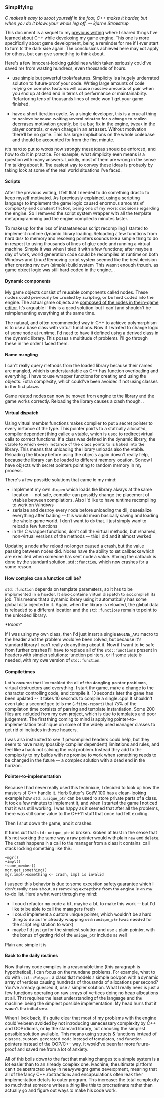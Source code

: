 ### Simplifying
_C makes it easy to shoot yourself in the foot; C++ makes it harder, but when you do it blows your whole leg off.  -- Bjarne Stroustrup_

This document is a sequel to my [previous writing](/?path=clover/clover_engine_mistakes) where I shared things I've learned about C++ while developing my game engine. This one is more specifically about game development, being a reminder for me if I ever start to turn to the dark side again. The conclusions achieved here may not apply for others, but can give something to think about.

Here's a few innocent-looking guidelines which taken seriously could've saved me from wasting hundreds, even thousands of hours.

- use simple but powerful tools/features. Simplicity is a hugely underrated solution to future-proof your code. Writing large amounts of code relying on complex features will cause massive amounts of pain when you end up at dead end in terms of performance or maintainability. Refactoring tens of thousands lines of code won't get your game finished.

- have a short iteration cycle. As a single developer, this is a crucial thing to achieve because waiting several minutes for a change to realize decreases motivation greatly, be it a bug fix in the engine, tweak in the player controls, or even change in an art asset. Without motivation there'll be no game. This has large implicitions on the whole codebase and should be accounted for from the first minute.

It's hard to put to words how strongly these ideas should be enforced, and how to do it in practice. For example, what simplicity even means is a question with many answers. Luckily, most of them are wrong in the sense I'm talking about it. The easiest way to convey these ideas is probably by taking look at some of the real world situations I've faced.


#### Scripts
After the previous writing, I felt that I needed to do something drastic to keep myself motivated. As I previously explained, using a scripting language to implement the game logic caused enormous amounts of complexity and constant friction, being one of my worst decisions regarding the engine. So I removed the script system wrapper with all the template metaprogramming and the engine compiled 5 minutes faster.

To make up for the loss of instantaneous script recompiling I started to implement runtime dynamic library loading. Reloading a few functions from hard disk to memory and resolving pointers sounds like a simple thing to do in respect to using thousands of lines of glue code and running a virtual machine. Simple it was when I tried it with a few functions; after maybe a day of work, world generation code could be recompiled at runtime on both Windows and Linux! Removing script system seemed like the best decision after creating my own (simple) build system! This wasn't enough though, as game object logic was still hard-coded in the engine...


#### Dynamic components
My game objects consist of reusable components called nodes. These nodes could previously be created by scripting, or be hard coded into the engine. The actual game objects are [composed of the nodes in the in-game editor](../data/clover/nodes.png). It's arguable if this is a good solution, but I can't and shouldn't be reimplementing everything at the same time.

The natural, and often recommended way in C++ to achieve polymorphism is to use a base class with virtual functions. Now if I wanted to change logic of some node at runtime, I'd need to have it defined using a derived class in the dynamic library. This poses a multitude of problems. I'll go through these in the order I faced them.


#### Name mangling
I can't really query methods from the loaded library because their names are mangled, which is understandable as C++ has function overloading and everything. I have to use wrapper functions for creating and using the objects. Extra complexity, which could've been avoided if not using classes in the first place.

Game related nodes can now be moved from engine to the library and the game works correctly. Reloading the library causes a crash though...


#### Virtual dispatch
Using virtual member functions makes compiler to put a secret pointer to every instance of the type. This pointer points to a statically allocated, compiler dependent thing called a vtable, which is used to redirect virtual calls to correct functions. If a class was defined in the dynamic library, the vtable to which every instance of the class points to is baked into the library. This means that unloading the library unloads also the vtable. Reloading the library before using the objects again doesn't really help, because the library can be loaded to different memory location. So now I have objects with secret pointers pointing to random memory in my process.

There's a few possible solutions that came to my mind:
- implement my own `dlopen` which loads the library always at the same location -- not safe, compiler can possibly change the placement of vtables between compilations. Also I'd like to have runtime recompiling to work on Windows
- serialize and destroy every node before unloading the dll, deserialize everything after loading -- this would mean basically saving and loading the whole game world. I don't want to do that. I just simply want to reload a few functions
- in the C wrapper functions, don't call the virtual methods, but renamed, non-virtual versions of the methods -- this I did and it almost worked

Updating a node after reload no longer caused a crash, but the value passing between nodes did. Nodes have the ability to set callbacks which are executed when someone has sent node a value. Storing the callback is done by the standard solution, `std::function`, which now crashes for a some reason.


#### How complex can a function call be?
`std::function` depends on template parameters, so it has to be implemented in a header. It also contains virtual dispatch to accomplish its job. This means that a dynamic library using it automatically has some global data injected in it. Again, when the library is reloaded, the global data is reloaded to a different location and the `std::function`s remain to point to the unloaded library.

_\*Boom\*_

If I was using my own class, then I'd just insert a single `ENGINE_API` macro to the header and the problem would've been solved, but because it's standard library I can't really do anything about it. Now if I want to be safe from further crashes I'll have to replace all of the `std::function`s present in headers with simpler solutions: function pointers, or if some state is needed, with my own version of `std::function`.

#### Compile times
Let's assume that I've tackled the all of the dangling pointer problems, virtual destructors and everything. I start the game, make a change to the character controlling code, and compile it. 10 seconds later the game has been updated -- it takes 10 seconds to compile a single .cpp! It shouldn't even take a second! gcc tells me (`-ftime-report`) that 75% of the compilation time consists of parsing and template instantiation. Some 200 files are included from my own project, which is due to templates and poor judgement. The first thing coming to mind is applying pointer-to-implementation technique on some of the widely used manager classes to get rid of includes in those headers.

I was also instructed to see if precompiled headers could help, but they seem to have many (possibly compiler dependent) limitations and rules, and feel like a hack not solving the real problem. Instead they add to the complexity to my builds with no promise to work when something needs to be changed in the future -- a complex solution with a dead end in the horizon.


#### Pointer-to-implementation
Because I had never really used this technique, I decided to look up how the masters of C++ handle it. Herb Sutter's [GotW 100](http://herbsutter.com/gotw/_100/) has a clean-looking example how `std::unique_ptr` can be used to store private parts of a class. It took a few minutes to implement it, and when I started the game I noticed that it was still working. I was happy as it seemed that after all the problems, there was still some value to the C++11 stuff that once had felt exciting.

Then I shut down the game, and it crashes.

It turns out that `std::unique_ptr` is broken. Broken at least in the sense that it's not working the same way a raw pointer would with plain `new` and `delete`. The crash happens in a call to the manager from a class it contains, call stack looking something like this:

	~mgr()
	~impl()
	~some_member()
	mgr.get_something()
	mgr.impl->something <- crash, impl is invalid

I suspect this behavior is due to some exception safety guarantee which I don't really care about, as removing exceptions from the engine is on my to-do list. Here's what went through my mind:

- I could refactor my code a bit, maybe a lot, to make this work -- but I'd like to be able to call the managers freely
- I could implement a custom unique pointer, which wouldn't be a hard thing to do as I'm already wrapping `std::unique_ptr` (was needed for the script registration to work)
- maybe I'd just go for the simplest solution and use a plain pointer, with the bonus of getting rid of the `unique_ptr` include as well

Plain and simple it is.


#### Back to the daily routines
Now that my code compiles in a reasonable time (this paragraph is hypothetical), I can focus on the mundane problems. For example, what to do with `util::Polygon`, a class that models a simple polygon with a dynamic array of vertices causing hundreds of thousands of allocations per second? You've already guessed it, use a simpler solution. What I really need is just a few functions operating on raw arrays of vertices doing no heap allocations at all. That requires the least understanding of the language and the machine, being the simplest possible implementation. My head hurts that it wasn't the initial one.

When I look back, it's quite clear that most of my problems with the engine could've been avoided by not introducing unnecessary complexity by C++ and OOP idioms, or by the standard library, but choosing the simplest possible solution available. This means using structs & functions instead of classes, custom-generated code instead of templates, and function pointers instead of the OOP/C++ way. It would've been far more future-proof and saved me from a lot of anxiety.

All of this boils down to the fact that making changes to a simple system is a lot easier than to an already complex one. Machine, the ultimate platform can't be abstracted away in heavyweight game development, meaning that all of the fancy C++ abstractions and encapsulations often leak their implementation details to outer program. This increases the total complexity so much that someone writes a thing like this to procrastinate rather than actually go and figure out ways to make his code work.



